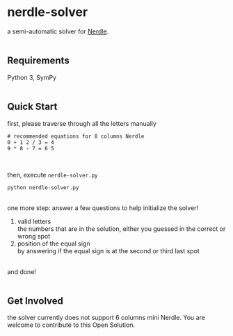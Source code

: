 # nerdle-solver
a semi-automatic solver for [Nerdle](https://nerdlegame.com).<br><br>

## Requirements
Python 3, SymPy
<br><br>

## Quick Start
first, please traverse through all the letters manually
```
# recommended equations for 8 columns Nerdle
0 + 1 2 / 3 = 4
9 * 8 - 7 = 6 5
```
<br>

then, execute `nerdle-solver.py`
```
python nerdle-solver.py
```

<br>
one more step: answer a few questions to help initialize the solver!

1. valid letters <br>
  the numbers that are in the solution, either you guessed in the correct or wrong spot
2. position of the equal sign <br>
  by answering if the equal sign is at the second or third last spot

<br>
and done!
<br><br>

## Get Involved
the solver currently does not support 6 columns mini Nerdle.
You are welcome to contribute to this Open Solution.

